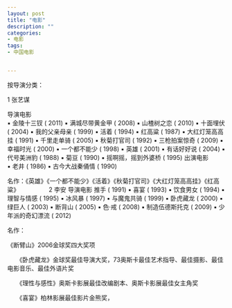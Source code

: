 ```yaml
---
layout: post
title: "电影"
description: ""
categories:
- 电影
tags:
- 中国电影


---
```


按导演分类：

1 张艺谋

导演电影	
▪ 金陵十三钗 ( 2011)	▪ 满城尽带黄金甲 ( 2008)	▪ 山楂树之恋 ( 2010)
▪ 十面埋伏 ( 2004)	▪ 我的父亲母亲 ( 1999)	▪ 活着 ( 1994)
▪ 红高粱 ( 1987)	▪ 大红灯笼高高挂 ( 1991)	▪ 千里走单骑 ( 2005)
▪ 秋菊打官司 ( 1992)	▪ 三枪拍案惊奇 ( 2009)	▪ 幸福时光 ( 2000)
▪ 一个都不能少 ( 1998)	▪ 英雄 ( 2001)	▪ 有话好好说 ( 2004)
▪ 代号美洲豹 ( 1988)	▪ 菊豆 ( 1990)	▪ 摇啊摇，摇到外婆桥 ( 1995)
出演电影	
▪ 老井 ( 1986)	▪ 古今大战秦俑情 ( 1990)	


名作：《英雄》《一个都不能少》《活着》《秋菊打官司》《大红灯笼高高挂》《红高粱》
　　
　　
2 李安
导演电影
 推手 ( 1991)	▪ 喜宴 ( 1993)	▪ 饮食男女 ( 1994)	▪ 理智与情感 ( 1995)
▪ 冰风暴 ( 1997)	▪ 与魔鬼共骑 ( 1999)	▪ 卧虎藏龙 ( 2000)	▪ 绿巨人 ( 2003)
▪ 断背山 ( 2005)	▪ 色·戒 ( 2008)	▪ 制造伍德斯托克 ( 2009)	▪ 少年派的奇幻漂流 ( 2012)


名作：

《断臂山》2006金球奖四大奖项 

　　《卧虎藏龙》金球奖最佳导演大奖，73奥斯卡最佳艺术指导、最佳摄影、最佳电影音乐、最佳外语片奖 

　　《理性与感性》奥斯卡影展最佳改编剧本、奥斯卡影展最佳女主角奖 

　　《喜宴》柏林影展最佳影片金熊奖，
　　
　　
　　